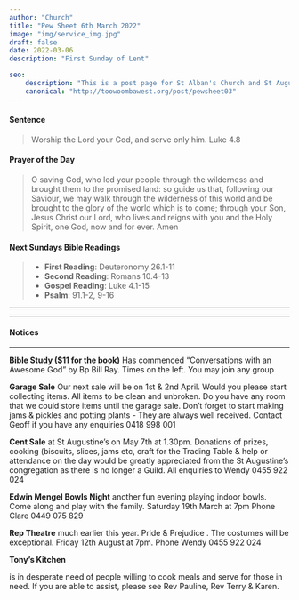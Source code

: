```yaml
---
author: "Church"
title: "Pew Sheet 6th March 2022"
image: "img/service_img.jpg"
draft: false
date: 2022-03-06    
description: "First Sunday of Lent"

seo: 
    description: "This is a post page for St Alban's Church and St Augustine's Church Toowoomba"
    canonical: "http://toowoombawest.org/post/pewsheet03"
---
```



#### Sentence

> Worship the Lord your God, and serve only him. Luke 4.8

#### Prayer of the Day

> O  saving God, who led your people through the wilderness and brought them to the promised land: so guide us that, following our Saviour, we may walk through the wilderness of this world and be brought to the glory of the world which is to come; through your Son, Jesus Christ our Lord, who lives and reigns with you and the Holy Spirit, one God, now and for ever.   Amen



#### Next Sundays Bible Readings
> * **First Reading**: Deuteronomy 26.1-11
> * **Second Reading**:  Romans 10.4-13
> * **Gospel Reading**: Luke 4.1-15
> * **Psalm**: 91.1-2, 9-16 

---



---
#### Notices
---

**Bible Study ($11 for the book)**
Has commenced “Conversations with an Awesome God” by Bp Bill Ray. Times on the left. You may join any group

**Garage Sale**
Our next sale will be on 1st & 2nd April. Would you please start collecting items. All items to be clean and unbroken. Do you have any room that we could store items until the garage sale. Don’t forget to start making jams & pickles and potting plants - They are always well received. Contact Geoff if you have any enquiries 0418 998 001 

**Cent Sale**
at St Augustine’s on May 7th at 1.30pm. Donations of prizes, cooking (biscuits, slices, jams etc, craft for the Trading Table & help or attendance on the day would be greatly appreciated from the St Augustine’s congregation as there is no longer a Guild. All enquiries to                           Wendy 0455 922 024

**Edwin Mengel Bowls Night**
 another fun evening playing indoor bowls. Come along and play with the family. Saturday 19th March at 7pm Phone Clare 0449 075 829  

**Rep Theatre**
much earlier this year. Pride & Prejudice . The costumes will be exceptional. Friday 12th August at 7pm. Phone Wendy 0455 922 024  

**Tony’s Kitchen**

is in desperate need of people willing to cook meals and serve for those in need. If you are able to assist, please see Rev Pauline, Rev Terry & Karen. 